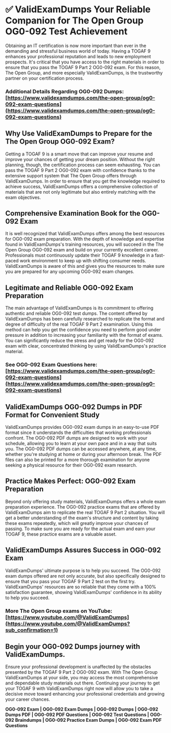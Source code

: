 # ✅ ValidExamDumps Your Reliable Companion for The Open Group OG0-092 Test Achievement
Obtaining an IT certification is now more important than ever in the demanding and stressful business world of today. Having a TOGAF 9 enhances your professional reputation and leads to new employment prospects. It's critical that you have access to the right materials in order to ensure that you pass the TOGAF 9 Part 2 OG0-092 exam. For this reason, The Open Group, and more especially ValidExamDumps, is the trustworthy partner on your certification process.

### Additional Details Regarding OG0-092 Dumps: **[https://www.validexamdumps.com/the-open-group/og0-092-exam-questions](https://www.validexamdumps.com/the-open-group/og0-092-exam-questions)**


## Why Use ValidExamDumps to Prepare for the The Open Group OG0-092 Exam?
Getting a TOGAF 9 is a smart move that can improve your resume and improve your chances of getting your dream position. Without the right planning, though, the certification process can seem exhausting. You can pass the TOGAF 9 Part 2 OG0-092 exam with confidence thanks to the extensive support system that The Open Group offers through ValidExamDumps. In order to ensure that you get the knowledge required to achieve success, ValidExamDumps offers a comprehensive collection of materials that are not only legitimate but also entirely matching with the exam objectives.


## Comprehensive Examination Book for the OG0-092 Exam
It is well recognized that ValidExamDumps offers among the best resources for OG0-092 exam preparation. With the depth of knowledge and expertise found in ValidExamDumps's training resources, you will succeed in the The Open Group OG0-092 exam and build on your currently excellent career. Professionals must continuously update their TOGAF 9 knowledge in a fast-paced work environment to keep up with shifting consumer needs. ValidExamDumps is aware of this and gives you the resources to make sure you are prepared for any upcoming OG0-092 exam changes.


## Legitimate and Reliable OG0-092 Exam Preparation
The main advantage of ValidExamDumps is its commitment to offering authentic and reliable OG0-092 test dumps. The content offered by ValidExamDumps has been carefully researched to replicate the format and degree of difficulty of the real TOGAF 9 Part 2 examination. Using this method can help you get the confidence you need to perform good under pressure in addition to increasing your familiarity with the format of exams. You can significantly reduce the stress and get ready for the OG0-092 exam with clear, concentrated thinking by using ValidExamDumps's practice material.


### See OG0-092 Exam Questions here: **[https://www.validexamdumps.com/the-open-group/og0-092-exam-questions](https://www.validexamdumps.com/the-open-group/og0-092-exam-questions)**


## ValidExamDumps OG0-092 Dumps in PDF Format for Convenient Study
ValidExamDumps provides OG0-092 exam dumps in an easy-to-use PDF format since it understands the difficulties that working professionals confront. The OG0-092 PDF dumps are designed to work with your schedule, allowing you to learn at your own pace and in a way that suits you. The OG0-092 PDF dumps can be accessed anywhere, at any time, whether you're studying at home or during your afternoon break. The PDF files can also be printed for a more thorough examination for anyone seeking a physical resource for their OG0-092 exam research.


## Practice Makes Perfect: OG0-092 Exam Preparation
Beyond only offering study materials, ValidExamDumps offers a whole exam preparation experience. The OG0-092 practice exams that are offered by ValidExamDumps aim to replicate the real TOGAF 9 Part 2 situation. You will get a better understanding of the exam's structure and content by taking these exams repeatedly, which will greatly improve your chances of passing. To make sure you are ready for the actual exam and earn your TOGAF 9, these practice exams are a valuable asset.


## ValidExamDumps Assures Success in OG0-092 Exam
ValidExamDumps' ultimate purpose is to help you succeed. The OG0-092 exam dumps offered are not only accurate, but also specifically designed to ensure that you pass your TOGAF 9 Part 2 test on the first try. ValidExamDumps' resources are so reliable that they come with a 100% satisfaction guarantee, showing ValidExamDumps' confidence in its ability to help you succeed.


### More The Open Group exams on YouTube: **[https://www.youtube.com/@ValidExamDumps](https://www.youtube.com/@ValidExamDumps?sub_confirmation=1)**


## Begin your OG0-092 Dumps journey with ValidExamDumps.
Ensure your professional development is unaffected by the obstacles presented by the TOGAF 9 Part 2 OG0-092 exam. With The Open Group ValidExamDumps at your side, you may access the most comprehensive and dependable study materials out there. Continuing your journey to get your TOGAF 9 with ValidExamDumps right now will allow you to take a decisive move toward enhancing your professional credentials and growing your career chances.


**OG0-092 Exam | OG0-092 Exam Dumps | OG0-092 Dumps | OG0-092 Dumps PDF | OG0-092 PDF Questions | OG0-092 Test Questions | OG0-092 Braindumps | OG0-092 Practice Exam Dumps | OG0-092 Exam PDF Questions**
